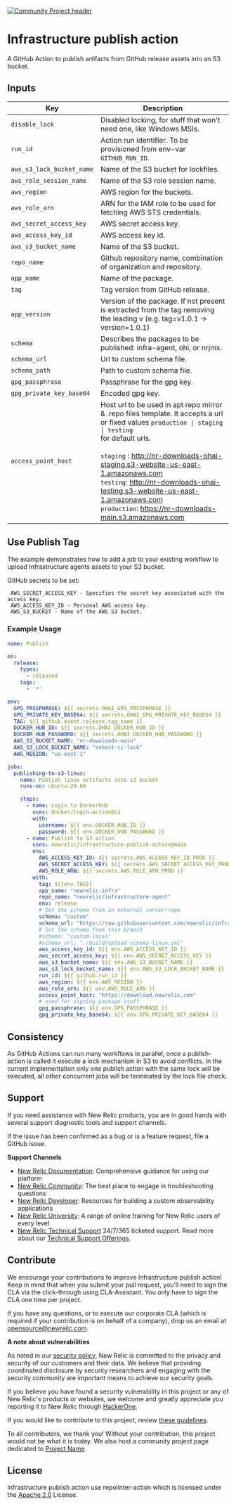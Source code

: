 [![Community Project header](https://github.com/newrelic/opensource-website/raw/master/src/images/categories/Community_Project.png)](https://opensource.newrelic.com/oss-category/#community-project)

# Infrastructure publish action

A GitHub Action to publish artifacts from GitHub release assets into an S3 bucket.

## Inputs
| Key                        | Description |
| ---------------            | ----------- |
| `disable_lock`             | Disabled locking, for stuff that won't need one, like Windows MSIs. |
| `run_id`                   | Action run identifier. To be provisioned from env-var `GITHUB_RUN_ID`. |
| `aws_s3_lock_bucket_name`  | Name of the S3 bucket for lockfiles. |
| `aws_role_session_name`    | Name of the S3 role session name. |
| `aws_region`               | AWS region for the buckets. |
| `aws_role_arn`             | ARN for the IAM role to be used for fetching AWS STS credentials. |
| `aws_secret_access_key`    | AWS secret access key. |
| `aws_access_key_id`        | AWS access key id. |
| `aws_s3_bucket_name`       | Name of the S3 bucket. |
| `repo_name`                | Github repository name, combination of organization and repository. |
| `app_name`                 | Name of the package. |
| `tag`                      | Tag version from GitHub release. |
| `app_version`              | Version of the package. If not present is extracted from the tag removing the leading v (e.g. tag=v1.0.1 -> version=1.0.1) |
| `schema`                   | Describes the packages to be published: infra-agent, ohi, or nrjmx. |
| `schema_url`               | Url to custom schema file. |
| `schema_path`              | Path to custom schema file. |
| `gpg_passphrase`           | Passphrase for the gpg key. |
| `gpg_private_key_base64`   | Encoded gpg key. |
| `access_point_host`        | Host url to be used in apt repo mirror & .repo files template. It accepts a url or fixed values <code>production &#124; staging &#124; testing </code> for default urls.<br/><br/>`staging` : http://nr-downloads-ohai-staging.s3-website-us-east-1.amazonaws.com <br/> `testing`: http://nr-downloads-ohai-testing.s3-website-us-east-1.amazonaws.com <br/> `production`: https://nr-downloads-main.s3.amazonaws.com |


## Use Publish Tag

The example demonstrates how to add a job to your existing workflow to upload Infrastructure agents assets to your S3 bucket.

GitHub secrets to be set:

     AWS_SECRET_ACCESS_KEY - Specifies the secret key associated with the access key.
     AWS_ACCESS_KEY_ID - Personal AWS access key.
     AWS_S3_BUCKET - Name of the AWS S3 bucket.

### Example Usage

```yaml
name: Publish

on:
  release:
    types:
      - released
    tags:
      - '*'

env:
  GPG_PASSPHRASE: ${{ secrets.OHAI_GPG_PASSPHRASE }}
  GPG_PRIVATE_KEY_BASE64: ${{ secrets.OHAI_GPG_PRIVATE_KEY_BASE64 }}
  TAG: ${{ github.event.release.tag_name }}
  DOCKER_HUB_ID: ${{ secrets.OHAI_DOCKER_HUB_ID }}
  DOCKER_HUB_PASSWORD: ${{ secrets.OHAI_DOCKER_HUB_PASSWORD }}
  AWS_S3_BUCKET_NAME: "nr-downloads-main"
  AWS_S3_LOCK_BUCKET_NAME: "onhost-ci-lock"
  AWS_REGION: "us-east-1"

jobs:
  publishing-to-s3-linux:
    name: Publish linux artifacts into s3 bucket
    runs-on: ubuntu-20.04

    steps:
      - name: Login to DockerHub
        uses: docker/login-action@v1
        with:
          username: ${{ env.DOCKER_HUB_ID }}
          password: ${{ env.DOCKER_HUB_PASSWORD }}
      - name: Publish to S3 action
        uses: newrelic/infrastructure-publish-action@main
        env:
          AWS_ACCESS_KEY_ID: ${{ secrets.AWS_ACCESS_KEY_ID_PROD }}
          AWS_SECRET_ACCESS_KEY: ${{ secrets.AWS_SECRET_ACCESS_KEY_PROD }}
          AWS_ROLE_ARN: ${{ secrets.AWS_ROLE_ARN_PROD }}
        with:
          tag: ${{env.TAG}}
          app_name: "newrelic-infra"
          repo_name: "newrelic/infrastructure-agent"
          env: release
          # Set the schema from an external server/repo
          schema: "custom"
          schema_url: "https://raw.githubusercontent.com/newrelic/infrastructure-agent/master/build/upload-schema-linux.yml"
          # Set the schema from this branch
          #schema: "custom-local"
          #schema_url: "./build/upload-schema-linux.yml"
          aws_access_key_id: ${{ env.AWS_ACCESS_KEY_ID }}
          aws_secret_access_key: ${{ env.AWS_SECRET_ACCESS_KEY }}
          aws_s3_bucket_name: ${{ env.AWS_S3_BUCKET_NAME }}
          aws_s3_lock_bucket_name: ${{ env.AWS_S3_LOCK_BUCKET_NAME }}
          run_id: ${{ github.run_id }}
          aws_region: ${{ env.AWS_REGION }}
          aws_role_arn: ${{ env.AWS_ROLE_ARN }}
          access_point_host: "https://download.newrelic.com"
          # used for signing package stuff
          gpg_passphrase: ${{ env.GPG_PASSPHRASE }}
          gpg_private_key_base64: ${{ env.GPG_PRIVATE_KEY_BASE64 }}
```

## Consistency

As GitHub Actions can run many workflows in parallel, once a publish-action is called it execute a lock mechanism in S3 to avoid conflicts. 
In the current implementation only one publish action with the same lock will be executed, all other concurrent jobs will be terminated by the lock file check.

## Support

If you need assistance with New Relic products, you are in good hands with several support diagnostic tools and support channels.

If the issue has been confirmed as a bug or is a feature request, file a GitHub issue.

**Support Channels**

* [New Relic Documentation](https://docs.newrelic.com): Comprehensive guidance for using our platform
* [New Relic Community](https://discuss.newrelic.com/c/support-products-agents/new-relic-infrastructure): The best place to engage in troubleshooting questions
* [New Relic Developer](https://developer.newrelic.com/): Resources for building a custom observability applications
* [New Relic University](https://learn.newrelic.com/): A range of online training for New Relic users of every level
* [New Relic Technical Support](https://support.newrelic.com/) 24/7/365 ticketed support. Read more about our [Technical Support Offerings](https://docs.newrelic.com/docs/licenses/license-information/general-usage-licenses/support-plan).

## Contribute

We encourage your contributions to improve Infrastructure publish action! Keep in mind that when you submit your pull request, you'll need to sign the CLA via the click-through using CLA-Assistant. You only have to sign the CLA one time per project.

If you have any questions, or to execute our corporate CLA (which is required if your contribution is on behalf of a company), drop us an email at opensource@newrelic.com.

**A note about vulnerabilities**

As noted in our [security policy](../../security/policy), New Relic is committed to the privacy and security of our customers and their data. We believe that providing coordinated disclosure by security researchers and engaging with the security community are important means to achieve our security goals.

If you believe you have found a security vulnerability in this project or any of New Relic's products or websites, we welcome and greatly appreciate you reporting it to New Relic through [HackerOne](https://hackerone.com/newrelic).

If you would like to contribute to this project, review [these guidelines](./CONTRIBUTING.md).

To all contributors, we thank you!  Without your contribution, this project would not be what it is today.  We also host a community project page dedicated to [Project Name](<LINK TO https://opensource.newrelic.com/projects/... PAGE>).

## License
Infrastructure publish action use repolinter-action which is licensed under the [Apache 2.0](http://apache.org/licenses/LICENSE-2.0.txt) License.
